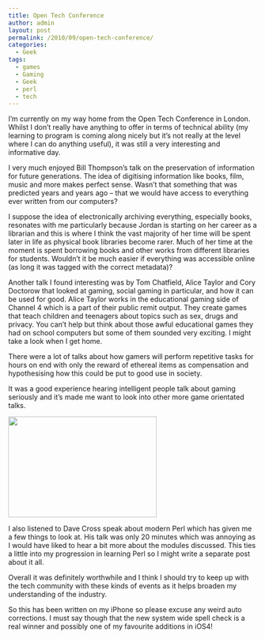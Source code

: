 ```yaml
---
title: Open Tech Conference
author: admin
layout: post
permalink: /2010/09/open-tech-conference/
categories:
  - Geek
tags:
  - games
  - Gaming
  - Geek
  - perl
  - tech
---
```

I&#8217;m currently on my way home from the Open Tech Conference in London. Whilst I don&#8217;t really have anything to offer in terms of technical ability (my learning to program is coming along nicely but it&#8217;s not really at the level where I can do anything useful), it was still a very interesting and informative day.

I very much enjoyed Bill Thompson&#8217;s talk on the preservation of information for future generations. The idea of digitising information like books, film, music and more makes perfect sense. Wasn&#8217;t that something that was predicted years and years ago &#8211; that we would have access to everything ever written from our computers?

I suppose the idea of electronically archiving everything, especially books, resonates with me particularly because Jordan is starting on her career as a librarian and this is where I think the vast majority of her time will be spent later in life as physical book libraries become rarer. Much of her time at the moment is spent borrowing books and other works from different libraries for students. Wouldn&#8217;t it be much easier if everything was accessible online (as long it was tagged with the correct metadata)?

Another talk I found interesting was by Tom Chatfield, Alice Taylor and Cory Doctorow that looked at gaming, social gaming in particular, and how it can be used for good. Alice Taylor works in the educational gaming side of Channel 4 which is a part of their public remit output. They create games that teach children and teenagers about topics such as sex, drugs and privacy. You can&#8217;t help but think about those awful educational games they had on school computers but some of them sounded very exciting. I might take a look when I get home.

There were a lot of talks about how gamers will perform repetitive tasks for hours on end with only the reward of ethereal items as compensation and hypothesising how this could be put to good use in society.

It was a good experience hearing intelligent people talk about gaming seriously and it&#8217;s made me want to look into other more game orientated talks.

<a rel="attachment wp-att-233" href="http://louishoughton.com/geek/open-tech-conference/attachment/forthewin/"><img class="aligncenter size-medium wp-image-233" title="Gaming talk at Open Tech Conference" src="http://217.147.82.189/wp-content/uploads/2010/09/forthewin-300x204.jpg" alt="" width="300" height="204" /></a>

I also listened to Dave Cross speak about modern Perl which has given me a few things to look at. His talk was only 20 minutes which was annoying as I would have liked to hear a bit more about the modules discussed. This ties a little into my progression in learning Perl so I might write a separate post about it all.

Overall it was definitely worthwhile and I think I should try to keep up with the tech community with these kinds of events as it helps broaden my understanding of the industry.

So this has been written on my iPhone so please excuse any weird auto corrections. I must say though that the new system wide spell check is a real winner and possibly one of my favourite additions in iOS4!